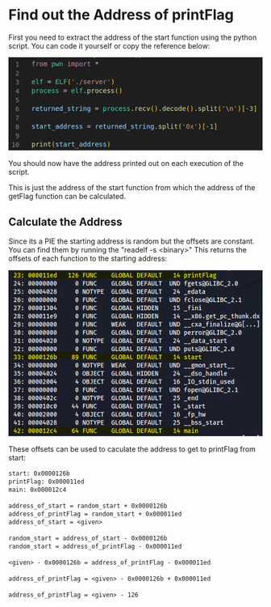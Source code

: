 # Find out the Address of printFlag
First you need to extract the address of the start function using the python script. You can code it yourself or copy the reference below:

![Extracting Address](../images/python-1.3.png)

You should now have the address printed out on each execution of the script. 

This is just the address of the start function from which the address of the getFlag function can be calculated. 

## Calculate the Address
Since its a PIE the starting address is random but the offsets are constant. You can find them by running the "readelf -s \<binary>" This returns the offsets of each function to the starting address:

![Readefl Output](../images/readelf.png)

These offsets can be used to caculate the address to get to printFlag from start: 

```
start: 0x0000126b
printFlag: 0x000011ed
main: 0x000012c4

address_of_start = random_start + 0x0000126b
address_of_printFlag = random_start + 0x000011ed
address_of_start = <given>

random_start = address_of_start - 0x0000126b
random_start = address_of_printFlag - 0x000011ed

<given> - 0x0000126b = address_of_printFlag - 0x000011ed

address_of_printFlag = <given> - 0x0000126b + 0x000011ed

address_of_printFlag = <given> - 126
```